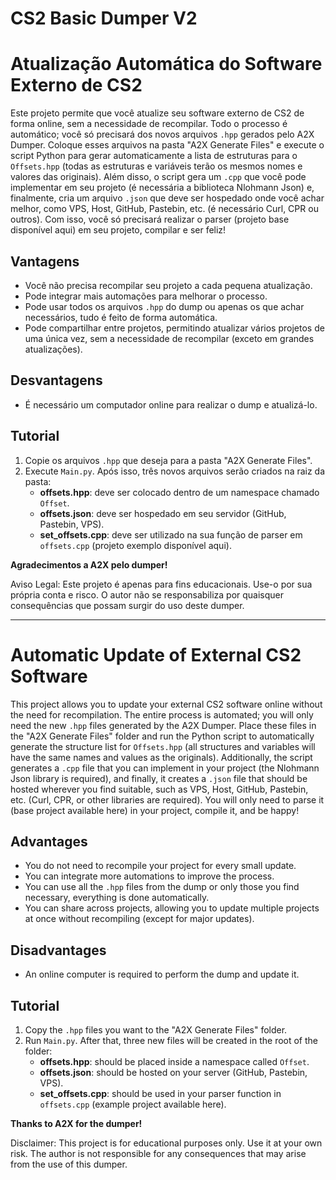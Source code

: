 # CS2 Basic Dumper V2

# Atualização Automática do Software Externo de CS2

Este projeto permite que você atualize seu software externo de CS2 de forma online, sem a necessidade de recompilar. Todo o processo é automático; você só precisará dos novos arquivos `.hpp` gerados pelo A2X Dumper. Coloque esses arquivos na pasta "A2X Generate Files" e execute o script Python para gerar automaticamente a lista de estruturas para o `Offsets.hpp` (todas as estruturas e variáveis terão os mesmos nomes e valores das originais). Além disso, o script gera um `.cpp` que você pode implementar em seu projeto (é necessária a biblioteca Nlohmann Json) e, finalmente, cria um arquivo `.json` que deve ser hospedado onde você achar melhor, como VPS, Host, GitHub, Pastebin, etc. (é necessário Curl, CPR ou outros). Com isso, você só precisará realizar o parser (projeto base disponível aqui) em seu projeto, compilar e ser feliz!

## Vantagens
- Você não precisa recompilar seu projeto a cada pequena atualização.
- Pode integrar mais automações para melhorar o processo.
- Pode usar todos os arquivos `.hpp` do dump ou apenas os que achar necessários, tudo é feito de forma automática.
- Pode compartilhar entre projetos, permitindo atualizar vários projetos de uma única vez, sem a necessidade de recompilar (exceto em grandes atualizações).

## Desvantagens
- É necessário um computador online para realizar o dump e atualizá-lo.

## Tutorial
1. Copie os arquivos `.hpp` que deseja para a pasta "A2X Generate Files".
2. Execute `Main.py`. Após isso, três novos arquivos serão criados na raiz da pasta:
   - **offsets.hpp**: deve ser colocado dentro de um namespace chamado `Offset`.
   - **offsets.json**: deve ser hospedado em seu servidor (GitHub, Pastebin, VPS).
   - **set_offsets.cpp**: deve ser utilizado na sua função de parser em `offsets.cpp` (projeto exemplo disponível aqui).

**Agradecimentos a A2X pelo dumper!**

Aviso Legal: Este projeto é apenas para fins educacionais. Use-o por sua própria conta e risco. O autor não se responsabiliza por quaisquer consequências que possam surgir do uso deste dumper.

---

# Automatic Update of External CS2 Software

This project allows you to update your external CS2 software online without the need for recompilation. The entire process is automated; you will only need the new `.hpp` files generated by the A2X Dumper. Place these files in the "A2X Generate Files" folder and run the Python script to automatically generate the structure list for `Offsets.hpp` (all structures and variables will have the same names and values as the originals). Additionally, the script generates a `.cpp` file that you can implement in your project (the Nlohmann Json library is required), and finally, it creates a `.json` file that should be hosted wherever you find suitable, such as VPS, Host, GitHub, Pastebin, etc. (Curl, CPR, or other libraries are required). You will only need to parse it (base project available here) in your project, compile it, and be happy!

## Advantages
- You do not need to recompile your project for every small update.
- You can integrate more automations to improve the process.
- You can use all the `.hpp` files from the dump or only those you find necessary, everything is done automatically.
- You can share across projects, allowing you to update multiple projects at once without recompiling (except for major updates).

## Disadvantages
- An online computer is required to perform the dump and update it.

## Tutorial
1. Copy the `.hpp` files you want to the "A2X Generate Files" folder.
2. Run `Main.py`. After that, three new files will be created in the root of the folder:
   - **offsets.hpp**: should be placed inside a namespace called `Offset`.
   - **offsets.json**: should be hosted on your server (GitHub, Pastebin, VPS).
   - **set_offsets.cpp**: should be used in your parser function in `offsets.cpp` (example project available here).

**Thanks to A2X for the dumper!**


Disclaimer: This project is for educational purposes only. Use it at your own risk. The author is not responsible for any consequences that may arise from the use of this dumper.
